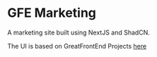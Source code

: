 # GFE Marketing

A marketing site built using NextJS and ShadCN. 

The UI is based on GreatFrontEnd Projects [here](https://www.greatfrontend.com/projects/challenges/marketing-website)

